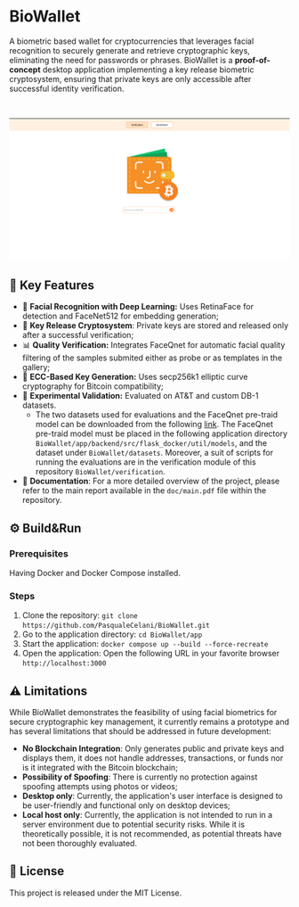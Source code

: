 # BioWallet
A biometric based wallet for cryptocurrencies that leverages facial recognition to securely generate and retrieve cryptographic keys, eliminating the need for passwords or phrases. 
BioWallet is a **proof-of-concept** desktop application implementing a key release biometric cryptosystem, ensuring that private keys are only accessible after successful identity verification.

&nbsp;

![alt text](https://github.com/PasqualeCelani/BioWallet/blob/main/doc/assets/homepage.png?raw=true)

##  :rocket: Key Features

* 🧠 **Facial Recognition with Deep Learning:** Uses RetinaFace for detection and FaceNet512 for embedding generation;
* 🔐 **Key Release Cryptosystem**: Private keys are stored and released only after a successful verification;
* 📊 **Quality Verification:** Integrates FaceQnet for automatic facial quality filtering of the samples submited either as probe or as templates in the gallery; 
* :key: **ECC-Based Key Generation:** Uses secp256k1 elliptic curve cryptography for Bitcoin compatibility;
* 🧪 **Experimental Validation:** Evaluated on AT&T and custom DB-1 datasets.
  * The two datasets used for evaluations and the FaceQnet pre-traid model can be downloaded from the following [link](https://drive.google.com/drive/folders/1fQCNFnmyeTsDg8TEFWbBa0d8ynN5bO4w?usp=sharing). The FaceQnet pre-traid model must be placed in the following application directory ```BioWallet/app/backend/src/flask_docker/util/models```, and the dataset under ```BioWallet/datasets```. Moreover, a suit of scripts for running the evaluations are in the verification module of this repository ```BioWallet/verification```.
* :notebook_with_decorative_cover: **Documentation**: For a more detailed overview of the project, please refer to the main report available in the ```doc/main.pdf``` file within the repository.

## :gear: Build&Run
### Prerequisites
Having Docker and Docker Compose installed.
### Steps

1. Clone the repository: ```git clone https://github.com/PasqualeCelani/BioWallet.git```
2. Go to the application directory: ```cd BioWallet/app```
3. Start the application: ```docker compose up --build --force-recreate```
4. Open the application:  Open the following URL in your favorite browser ```http://localhost:3000```


## :warning: Limitations
While BioWallet demonstrates the feasibility of using facial biometrics for secure cryptographic key management, it currently remains a prototype and has several limitations that should be addressed in future development:

* **No Blockchain Integration**:  Only generates public and private keys and displays them, it does not handle addresses, transactions, or funds nor is it integrated with the Bitcoin blockchain;
* **Possibility of Spoofing**: There is currently no protection against spoofing attempts using photos or videos;
* **Desktop only**: Currently, the application's user interface is designed to be user-friendly and functional only on desktop devices;
* **Local host only**:  Currently, the application is not intended to run in a server environment due to potential security risks. While it is theoretically possible, it is not recommended, as potential threats have not been thoroughly evaluated.

## :paperclip: License 
This project is released under the MIT License.
